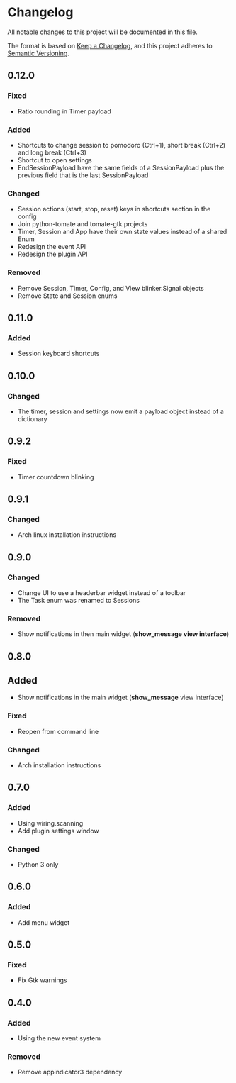 # Changelog

All notable changes to this project will be documented in this file.

The format is based on [Keep a Changelog](https://keepachangelog.com/en/1.0.0/),
and this project adheres to [Semantic Versioning](https://semver.org/spec/v2.0.0.html).

## 0.12.0

### Fixed

- Ratio rounding in Timer payload

### Added

- Shortcuts to change session to pomodoro (Ctrl+1), short break (Ctrl+2) and long break (Ctrl+3)
- Shortcut to open settings
- EndSessionPayload have the same fields of a SessionPayload plus the previous field that is the last SessionPayload

### Changed

- Session actions (start, stop, reset) keys in shortcuts section in the config
- Join python-tomate and tomate-gtk projects
- Timer, Session and App have their own state values instead of a shared Enum
- Redesign the event API
- Redesign the plugin API

### Removed

- Remove Session, Timer, Config, and View blinker.Signal objects
- Remove State and Session enums

## 0.11.0

### Added

- Session keyboard shortcuts

## 0.10.0

### Changed

- The timer, session and settings now emit a payload object instead of a dictionary

## 0.9.2

### Fixed

- Timer countdown blinking

## 0.9.1

### Changed

- Arch linux installation instructions

## 0.9.0

### Changed

- Change UI to use a headerbar widget instead of a toolbar
- The Task enum was renamed to Sessions

### Removed

- Show notifications in then main widget (**show\_message view interface**)

## 0.8.0

## Added

- Show notifications in the main widget (**show\_message** view interface)

### Fixed

- Reopen from command line

### Changed

- Arch installation instructions

## 0.7.0

### Added

- Using wiring.scanning
- Add plugin settings window
  
### Changed

- Python 3 only

## 0.6.0

### Added

- Add menu widget

## 0.5.0

### Fixed

- Fix Gtk warnings

## 0.4.0

### Added

- Using the new event system
  
### Removed

- Remove appindicator3 dependency
